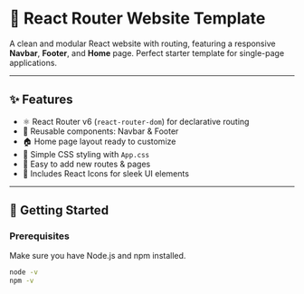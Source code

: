 # 🚀 React Router Website Template

A clean and modular React website with routing, featuring a responsive **Navbar**, **Footer**, and **Home** page. Perfect starter template for single-page applications.

---

## ✨ Features

- ⚛️ React Router v6 (`react-router-dom`) for declarative routing
- 🧩 Reusable components: Navbar & Footer
- 🏠 Home page layout ready to customize
- 🎨 Simple CSS styling with `App.css`
- 🔗 Easy to add new routes & pages
- 🎨 Includes React Icons for sleek UI elements

---

## 🚀 Getting Started

### Prerequisites

Make sure you have Node.js and npm installed.

```bash
node -v
npm -v
